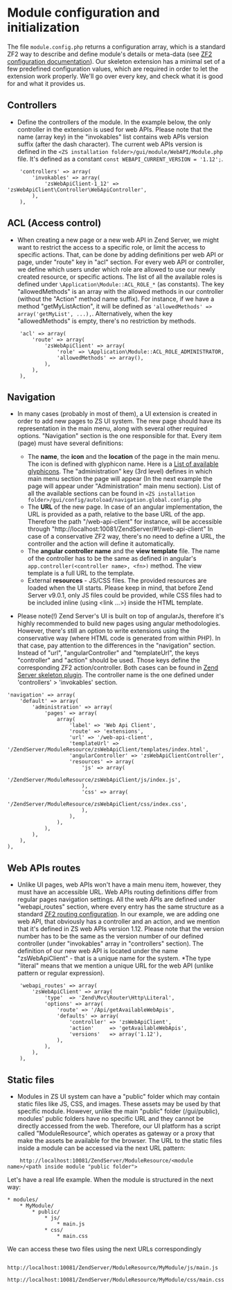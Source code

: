 # Module configuration and initialization

The file ```module.config.php``` returns a configuration array, which is a standard ZF2 way to describe and define module's details or meta-data (see [ZF2 configuration documentation](https://framework.zend.com/manual/2.4/en/tutorials/config.advanced.html)).
Our skeleton extension has a minimal set of a few predefined configuration values, which are required in order to let the extension work properly. We'll go over every key, and check what it is good for and what it provides us.

## Controllers

- Define the controllers of the module. In the example below, the only controller in the extension is used for web APIs. Please note that the name (array key) in the "invokables" list contains web APIs version suffix (after the dash character). The current web APIs version is defined in the ```<ZS installation folder>/gui/module/WebAPI/Module.php``` file. It's defined as a constant ```const WEBAPI_CURRENT_VERSION = '1.12';```. 
```
    'controllers' => array(
        'invokables' => array(
            'zsWebApiClient-1_12' => 'zsWebApiClient\Controller\WebApiController',
        ),
    ),
```

## ACL (Access control)

- When creating a new page or a new web API in Zend Server, we might want to restrict the access to a specific role, or limit the access to specific actions. That, can be done by adding definitions per web API or page, under "route" key in "acl" section. For every web API or controller, we define which users under which role are allowed to use our newly created resource, or specific actions. The list of all the available roles is defined under ```\Application\Module::ACL_ROLE_*``` (as constants). 
The key "allowedMethods" is an array with the allowed methods in our controller (without the "Action" method name suffix). For instance, if we have a method "getMyListAction", it will be defined as ```'allowedMethods' => array('getMyList', ...),```. Alternatively, when the key "allowedMethods" is empty, there's no restriction by methods.

```
    'acl' => array(
        'route' => array(
            'zsWebApiClient' => array(
                'role' => \Application\Module::ACL_ROLE_ADMINISTRATOR,
                'allowedMethods' => array(),
            ),
        ),
    ),
```

## Navigation

- In many cases (probably in most of them), a UI extension is created in order to add new pages to ZS UI system. 
The new page should have its representation in the main menu, along with several other required options. "Navigation" section is the one responsible for that. Every item (page) must have several definitions:
    - The **name**, the **icon** and the **location** of the page in the main menu. 
      The icon is defined with glyphicon name. Here is a [List of available glyphicons](http://glyphicons.com).
      The "administration" key (3rd level) defines in which main menu section the page will appear (In the next example the page will appear under "Administration" main menu section). List of all the available sections can be found in ```<ZS installation folder>/gui/config/autoload/navigation.global.config.php```
    - The **URL** of the new page. 
      In case of an angular implementation, the URL is provided as a path, relative to the base URL of the app. Therefore the path "/web-api-client" for instance, will be accessible through "http://localhost:10081/ZendServer/#!/web-api-client" 
      In case of a conservative ZF2 way, there's no need to define a URL, the controller and the action will define it automatically.
    - The **angular controller name** and the **view template** file. 
      The name of the controller has to be the same as defined in angular's ```app.controller(<controller name>, <fn>)``` method. 
      The view template is a full URL to the template.
    - External **resources** - JS/CSS files. The provided resources are loaded when the UI starts.
      Please keep in mind, that before Zend Server v9.0.1, only JS files could be provided, while CSS files had to be included inline (using <link ...>) inside the HTML template.

- Please note(!) Zend Server's UI is built on top of angularJs, therefore it's highly recommended to build new pages using angular methodologies. However, there's still an option to write extensions using the conservative way (where HTML code is generated from within PHP). In that case, pay attention to the differences in the "navigation" section. Instead of "url", "angularController" and "templateUrl", the keys "controller" and "action" should be used. Those keys define the corresponding ZF2 action/controller. Both cases can be found in [Zend Server skeleton plugin](https://github.com/zend-server-plugins/Skeleton). The controller name is the one defined under 'controllers' > 'invokables' section.

```
'navigation' => array(
    'default' => array(
        'administration' => array(
            'pages' => array(
                array(
                    'label' => 'Web Api Client',
                    'route' => 'extensions',
                    'url' => '/web-api-client',
                    'templateUrl' => '/ZendServer/ModuleResource/zsWebApiClient/templates/index.html',
                    'angularController' => 'zsWebApiClientController',
                    'resources' => array(
                        'js' => array(
                            '/ZendServer/ModuleResource/zsWebApiClient/js/index.js',
                        ),
                        'css' => array(
                            '/ZendServer/ModuleResource/zsWebApiClient/css/index.css',
                        ),
                    ),
                ),
            ),
        ),
    ),
),
```

## Web APIs routes

- Unlike UI pages, web APIs won't have a main menu item, however, they must have an accessible URL. Web APIs routing definitions differ from regular pages navigation settings. All the web APIs are defined under "webapi_routes" section, where every entry has the same structure as a standard [ZF2 routing configuration](https://framework.zend.com/manual/2.4/en/in-depth-guide/understanding-routing.html). In our example, we are adding one web API, that obviously has a controller and an action, and we mention that it's defined in ZS web APIs version 1.12. Please note that the version number has to be the same as the version number of our defined controller (under "invokables" array in "controllers" section). The definition of our new web API is located under the name "zsWebApiClient" - that is a unique name for the system. \*The type "literal" means that we mention a unique URL for the web API (unlike pattern or regular expression).
```
    'webapi_routes' => array(
        'zsWebApiClient' => array(
            'type'  => 'Zend\Mvc\Router\Http\Literal',
            'options' => array(
                'route' => '/Api/getAvailableWebApis',
                'defaults' => array(
                    'controller' => 'zsWebApiClient',
                    'action'     => 'getAvailableWebApis',
                    'versions'   => array('1.12'),
                ),
            ),
        ),
    ),
```

## Static files

- Modules in ZS UI system can have a "public" folder which may contain static files like JS, CSS, and images. These assets may be used by that specific module. However, unlike the main "public" folder (<ZS installation dir>/gui/public), modules' public folders have no specific URL and they cannot be directly accessed from the web. Therefore, our UI platform has a script called "ModuleResource", which operates as gateway or a proxy that make the assets be available for the browser. The URL to the static files inside a module can be accessed via the next URL pattern:
```
    http://localhost:10081/ZendServer/ModuleResource/<module name>/<path inside module "public folder">
```

Let's have a real life example. When the module is structured in the next way:
```
* modules/
    * MyModule/
        * public/
            * js/
                * main.js
            * css/
                * main.css
```

We can access these two files using the next URLs correspondingly
``` 
    http://localhost:10081/ZendServer/ModuleResource/MyModule/js/main.js
    http://localhost:10081/ZendServer/ModuleResource/MyModule/css/main.css
```